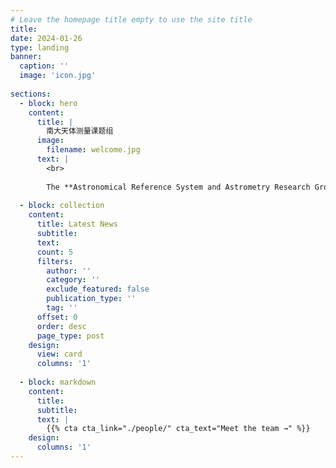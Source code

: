 ```yaml
---
# Leave the homepage title empty to use the site title
title:
date: 2024-01-26
type: landing
banner:
  caption: ''
  image: 'icon.jpg'
  
sections:
  - block: hero
    content:
      title: |
        南大天体测量课题组
      image:
        filename: welcome.jpg
      text: |
        <br>
        
        The **Astronomical Reference System and Astrometry Research Group**（天体测量理论和天文参考系课题组） at Nanjing University is interested in various topics in the field of fundamental astronomy, including the astronomical reference system, Earth rotation, and the Galactic dynamics and kinematics.
  
  - block: collection
    content:
      title: Latest News
      subtitle:
      text:
      count: 5
      filters:
        author: ''
        category: ''
        exclude_featured: false
        publication_type: ''
        tag: ''
      offset: 0
      order: desc
      page_type: post
    design:
      view: card
      columns: '1'
  
  - block: markdown
    content:
      title:
      subtitle:
      text: |
        {{% cta cta_link="./people/" cta_text="Meet the team →" %}}
    design:
      columns: '1'
---
```

